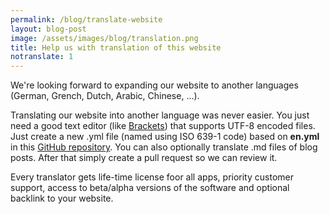 ```yaml
---
permalink: /blog/translate-website
layout: blog-post
image: /assets/images/blog/translation.png
title: Help us with translation of this website
notranslate: 1
---
```


We're looking forward to expanding our website to another languages (German, Grench, Dutch, Arabic, Chinese, ...).

Translating our website into another language was never easier. You just need a good text editor (like [Brackets](http://brackets.io/)) that supports UTF-8 encoded files. Just create a new .yml file (named using ISO 639-1 code) based on **en.yml** in this [GitHub repository](https://github.com/crystalidea/website-translation). You can also optionally translate .md files of blog posts. After that simply create a pull request so we can review it.

Every translator gets life-time license foor all apps, priority customer support, access to beta/alpha versions of the software and optional backlink to your website.
